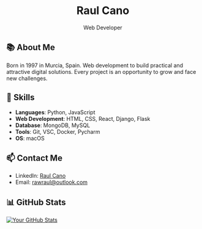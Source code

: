 <div align="center">
  <h1>Raul Cano</h1>
  <p>Web Developer</p>
</div>

## 📚 About Me
Born in 1997 in Murcia, Spain. Web development to build practical and attractive digital solutions. Every project is an opportunity to grow and face new challenges.

## 🚀 Skills
- **Languages**: Python, JavaScript
- **Web Development**: HTML, CSS, React, Django, Flask
- **Database**: MongoDB, MySQL
- **Tools**: Git, VSC, Docker, Pycharm
- **OS**: macOS

## 📫 Contact Me
- LinkedIn: [Raul Cano](www.linkedin.com/in/raulmarco-in)
- Email: [rawraul@outlook.com](mailto:rawraul@outlook.com)

## 📊 GitHub Stats
[![Your GitHub Stats](https://github-readme-stats.vercel.app/api?username=your-github-username&show_icons=true&theme=dark)](https://github.com/anuraghazra/github-readme-stats)


